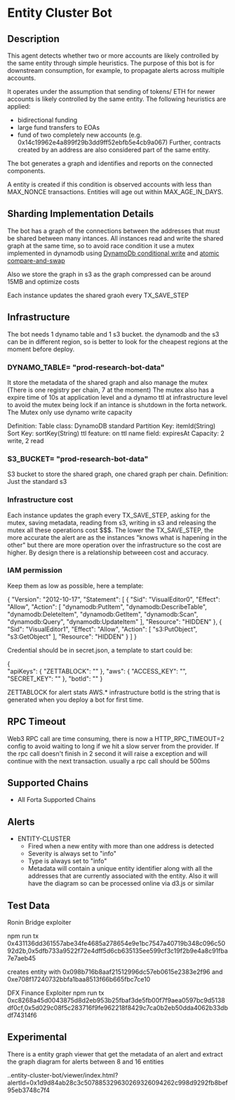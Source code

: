# Entity Cluster Bot

## Description

This agent detects whether two or more accounts are likely controlled by the same entity through simple heuristics. The purpose of this bot is for downstream consumption, for example, to propagate alerts across multiple accounts.

It operates under the assumption that sending of tokens/ ETH for newer accounts is likely controlled by the same entity. The following heuristics are applied:
- bidirectional funding
- large fund transfers to EOAs
- fund of two completely new accounts (e.g. 0x14c19962e4a899f29b3dd9ff52ebfb5e4cb9a067)
Further, contracts created by an address are also considered part of the same entity.

The bot generates a graph and identifies and reports on the connected components.

A entity is created if this condition is observed accounts with less than MAX_NONCE transactions. Entities will age out within MAX_AGE_IN_DAYS.


## Sharding Implementation Details
The bot has a graph of the connections between the addresses that must be shared between many intances. All instances read and write the shared graph at the same time, so to avoid race condition it use a 
mutex implemented in dynamodb using  [DynamoDb conditional write](http://docs.aws.amazon.com/amazondynamodb/latest/developerguide/WorkingWithItems.html#WorkingWithItems.ConditionalUpdate) and [atomic compare-and-swap](https://en.wikipedia.org/wiki/Compare-and-swap) 

Also we store the graph in s3 as the graph compressed can be around 15MB and optimize costs

Each instance updates the shared graoh every TX_SAVE_STEP 



## Infrastructure

The bot needs 1 dynamo table and 1 s3 bucket.  the dynamodb and the s3 can be in different region, so is better to look for the cheapest regions at the moment before deploy.

### DYNAMO_TABLE= "prod-research-bot-data"
It store the metadata of the shared graph and also manage the mutex (There is one registry per chain, 7 at the moment)
The mutex also has a expire time of 10s at application level and a dynamo ttl at infrastructure level to avoid the mutex being lock if an intance is shutdown in the forta network. 
The Mutex only use dynamo write capacity

Definition:
Table class: DynamoDB standard
Partition Key: itemId(String)
Sort Key: sortKey(String)
ttl feature: on
ttl name field: expiresAt
Capacity: 2 write, 2 read


### S3_BUCKET= "prod-research-bot-data"
S3 bucket to store the shared graph, one chared graph per chain.
Definition:
Just the standard s3


### Infrastructure cost
Each instance updates the graph every TX_SAVE_STEP, asking for the mutex, saving metadata, reading from s3,  writing in s3 and releasing the mutex all these operations cost $$$. The lower the TX_SAVE_STEP, the more accurate the alert are as the 
instances "knows what is hapening in the other" but there are more operation over the infrastructure so the cost are higher. By design there is a relationship betweeen cost and accuracy. 


### IAM permission

Keep them as low as possible, here a template:

{
    "Version": "2012-10-17",
    "Statement": [
        {
            "Sid": "VisualEditor0",
            "Effect": "Allow",
            "Action": [
                "dynamodb:PutItem",
                "dynamodb:DescribeTable",
                "dynamodb:DeleteItem",
                "dynamodb:GetItem",
                "dynamodb:Scan",
                "dynamodb:Query",
                "dynamodb:UpdateItem"
            ],
            "Resource": "HIDDEN"
        },
        {
            "Sid": "VisualEditor1",
            "Effect": "Allow",
            "Action": [
                "s3:PutObject",
                "s3:GetObject"
            ],
            "Resource": "HIDDEN"
        }
    ]
}

Credential should be in secret.json, a template to start could be:

{   
    "apiKeys": {
      "ZETTABLOCK": ""
    },
    "aws": {
      "ACCESS_KEY": "",
      "SECRET_KEY": ""
    },
    "botId": ""
}

ZETTABLOCK for alert stats
AWS.* infrastructure
botId is the string that is generated when you deploy a bot for first time.


## RPC Timeout
Web3 RPC call are time consuming, there is now a HTTP_RPC_TIMEOUT=2 config to avoid waiting to long if we hit a slow server from the provider. If the rpc call doesn't finish in 2 second it will raise a exception and will continue with the next transaction. usually a rpc call should be 500ms


## Supported Chains

- All Forta Supported Chains

## Alerts

- ENTITY-CLUSTER
  - Fired when a new entity with more than one address is detected
  - Severity is always set to "info"
  - Type is always set to "info"
  - Metadata will contain a unique entity identifier along with all the addresses that are currently associated with the entity. Also it will have the diagram so can be processed online via d3.js or similar

## Test Data

Ronin Bridge exploiter

npm run tx 0x431136dd361557abe34fe4685a278654e9e1bc7547a40719b348c096c5092d2b,0x5dfb733a9522f72e4dff5d6cb635135ee599cf3c19f2b9e4a8c91fba7e7aeb45

creates entity with 0x098b716b8aaf21512996dc57eb0615e2383e2f96 and 0xe708f17240732bbfa1baa8513f66b665fbc7ce10

DFX Finance Exploiter
npm run tx 0xc8268a45d0043875d8d2eb953b25fbaf3de5fb00f7f9aea0597bc9d5138df0cf,0x5d029c08f5c283716f9fe962218f8429c7ca0b2eb50dda4062b33dbdf74314f6


## Experimental
There is a entity graph viewer that get the metadata of an alert and extract the graph diagram for alerts between 8 and 16 entities

..entity-cluster-bot/viewer/index.html?alertId=0x1d9d84ab28c3c507885329630269326094262c998d9292fb8bef95eb3748c7f4



